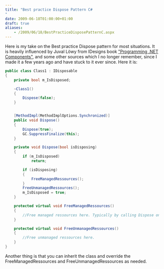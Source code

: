 ```yaml
---
title: "Best practice Dispose Pattern C#
"
date: 2009-06-18T01:00:00+01:00
draft: true
aliases:
    - /2009/06/18/BestPracticeDisposePatternC.aspx
---
```

Here is my take on the Best practice Dispose pattern for most situations. It is heavily influenced by Juval Löwy from IDesigns book ["Programming .NET Components"](http://www.amazon.co.uk/Programming-NET-Components-Applications-Component-Oriented/dp/0596102070/ref=sr_1_2?ie=UTF8&amp;amp;s=books&amp;amp;qid=1245356943&amp;amp;sr=8-2), and some other sources which I no longer remember, since I made it a few years ago and have stuck to it ever since. Here it is:

```csharp
public class Class1 : IDisposable
{
    private bool m_IsDisposed;

    ~Class1()
    {
        Dispose(false);
    }


    [MethodImpl(MethodImplOptions.Synchronized)]
    public void Dispose()
    {
        Dispose(true);
        GC.SuppressFinalize(this);
    }

    private void Dispose(bool isDisposing)
    {
        if (m_IsDisposed)
            return;

        if (isDisposing)
        {
            FreeManagedRessources();
        }
        FreeUnmanagedRessources();
        m_IsDisposed = true;
    }

    protected virtual void FreeManagedRessources()
    {
        //Free managed ressources here. Typically by calling Dispose on them
    }

    protected virtual void FreeUnmanagedRessources()
    {
        //Free unmanaged ressources here.
    }
} 
```

Another thing is that you can inherit the class and override the FreeManagedRessources and FreeUnmanagedRessources as needed.